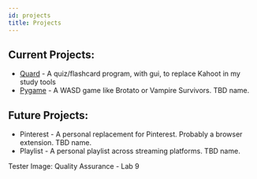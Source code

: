 ```yaml
---
id: projects
title: Projects
---
```

## Current Projects:

* [Quard](https://github.com/p-e-andrews/Quard) - A quiz/flashcard program, with gui, to replace Kahoot in my study tools
* [Pygame](https://github.com/p-e-andrews/pygame) - A WASD game like Brotato or Vampire Survivors. TBD name.

## Future Projects:

* Pinterest - A personal replacement for Pinterest. Probably a browser extension. TBD name.
* Playlist - A personal playlist across streaming platforms. TBD name.

Tester Image: Quality Assurance - Lab 9
<img src="/tech-portfolio/docs/assets/duckduckgo_lab9_QA.PNG" alt="">
